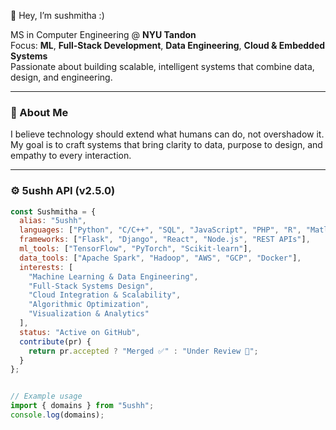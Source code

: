 👋 Hey, I’m sushmitha :)

 MS in Computer Engineering @ **NYU Tandon**  
 Focus: **ML**, **Full-Stack Development**, **Data Engineering**, **Cloud & Embedded Systems**  
 Passionate about building scalable, intelligent systems that combine data, design, and engineering.

---

### 🧠 About Me
I believe technology should extend what humans can do, not overshadow it. My goal is to craft systems that bring clarity to data, purpose to design, and empathy to every interaction.

---

### ⚙️ 5ushh API (v2.5.0)
```js
const Sushmitha = {
  alias: "5ushh",
  languages: ["Python", "C/C++", "SQL", "JavaScript", "PHP", "R", "Matlab"],
  frameworks: ["Flask", "Django", "React", "Node.js", "REST APIs"],
  ml_tools: ["TensorFlow", "PyTorch", "Scikit-learn"],
  data_tools: ["Apache Spark", "Hadoop", "AWS", "GCP", "Docker"],
  interests: [
    "Machine Learning & Data Engineering",
    "Full-Stack Systems Design",
    "Cloud Integration & Scalability",
    "Algorithmic Optimization",
    "Visualization & Analytics"
  ],
  status: "Active on GitHub",
  contribute(pr) {
    return pr.accepted ? "Merged ✅" : "Under Review 🧩";
  }
};


// Example usage
import { domains } from "5ushh";
console.log(domains);
